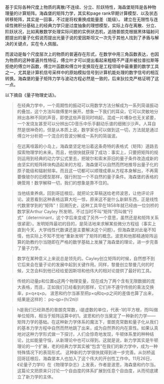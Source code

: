基于实际各种尺度上物质的离散/不连续、分立、阶跃特性，海森堡矩阵是各种物理量的计算矩阵。海森堡的矩阵力学，其实和page rank早期计算模型、以及状态转移矩阵，其实是一回事，不过是将权重换成能量差（能级）。
建立在无限性与连续性微积分基础上的经典力学只是过度抽象的理想模型，实际上存在离散、分立、阶跃状况，比如离散数学处理实际问题的实例状态机，追随普朗克根据黑体辐射问题提出的量子化假说而提出光量子说的爱因斯坦又一次先于其他人找到了矛盾与解决的关键点，实在令人佩服。

而波动是每个尺度层次上的物质的普遍存在形式，在数学中用三角函数表达，也因为物质的这种普遍共性特征，傅立叶才可以提出看起来粗糙不严谨并被拉普拉斯等拒绝的傅立叶函数，傅立叶函数和傅立叶变换现在是工程领域中最重要的数学工具之一，尤其是计算机信号采样中的原始模拟信号到计算机能处理的数字信号的相互转换。海森堡的量子矩阵力学与波动方程必然是一致的，后来狄拉克严格证明了这一点。

以下摘自《量子物理史话》。

>在经典力学中，一个周期性的振动可以用数学方法分解成为一系列简谐振动的叠加，这个方法叫做傅里叶展开。想象一下我们的耳朵，它可以灵敏地分辨出各种不同的声音，即使这些声音同时响起，混成一片嘈杂也无关紧要，一个发烧友甚至可以分辨出CD音乐中乐手翻动乐谱的细微沙沙声。人耳自然是很神奇的，但是从本质上说，数学家也可以做到这一切，方法就是通过傅立叶分析把一个混合的音波分解成一系列的简谐波。

>在远离喧嚣的小岛上，海森堡坚定地沿着这条奇特的表格式（矩阵）道路去探索物理学的未来。而且，他很快就获得了成功：事实上，只要把矩阵的规则运用到经典的动力学公式里去，把玻尔和索末菲旧的量子条件改造成新的由坚实的矩阵砖块构造起来的方程，海森堡可以自然而然地推导出量子化的原子能级和辐射频率。而且这一切都可以顺理成章从方程本身解出，不再需要像玻尔的旧模型那样，强行附加一个不自然的量子条件。海森堡的表格的确管用！数学解释一切，我们的想象是靠不住的。

>当他结束养病，回到哥廷根后，就把论文草稿送给老师波恩，让他评论评论。波恩看到这种表格运算大吃一惊，原来这不是什么新鲜东西，正是线性代数里学到的“矩阵”！回溯历史，这种工具早在1858年就已经由一位剑桥的数学家Arthur Cayley 所发明，不过当时不叫“矩阵”而叫做“行式”（determinant，这个字后来变成了另外一个意思，虽然还是和矩阵关系很紧密）。发明矩阵最初的目的，是简洁地来求解某些微分方程组（事实上直到今天，大学线性代数课还是主要解决这个问题）。但海森堡对此毫不知情，他实际上不知不觉地“重新发明”了矩阵的概念。波恩和他那精通矩阵运算的助教约尔当随即在严格的数学基础上发展了海森堡的理论，进一步完善了量子力学。

>数学在某种意义上来说总是领先的。Cayley创立矩阵的时候，自然想不到它后来会在量子论的发展中起到关键作用。同样，黎曼创立黎曼几何的时候，又怎会料到他已经给爱因斯坦和他伟大的相对论提供了最好的工具。

>传统的动量p和位置q这两个物理变量，现在成为了两个含有无限数据的庞大表格，而且，正如我们已经看到的那样，它们并不遵守传统的乘法交换率，p×q≠q×p。
>波恩和约尔当甚至把p×q和q×p之间的差值也算了出来，结果是这样的：
>pq–qp=(h/2πi)I

>h是我们已经熟悉的普朗克常数，i是虚数的单位，代表-1的平方根，而I叫做单位矩阵，相当于矩阵运算中的1。波恩和约尔当奠定了一种新的力学——矩阵力学的基础。在这种新力学体系的魔法下，普朗克常数和量子化从我们的基本力学方程中自然而然地跳了出来，成为自然界的内在禀性。如果认真地对这种力学形式做一下探讨，人们会惊奇地发现，牛顿体系里的种种结论，比如能量守恒，从新理论中也可以得到。这就是说，新力学其实是牛顿理论的一个扩展，老的经典力学其实被“包含”在我们的新力学中，成为一种特殊情况下的表现形式。
这种新的力学很快就得到进一步完善。从剑桥返回哥廷根后，海森堡本人也加入了这个伟大的开创性工作中。11月26日，《论量子力学II》在《物理学杂志》上发表，作者是波恩，海森堡和约尔当。这篇论文把原来只讨论一个自由度的体系扩展到任意个自由度，从而彻底建立了新力学的主体。


